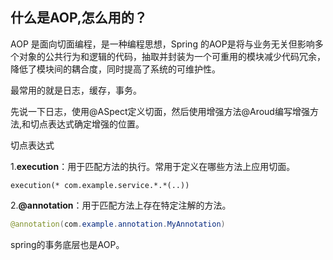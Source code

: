 ## 什么是AOP,怎么用的？

AOP 是面向切面编程，是一种编程思想，Spring 的AOP是将与业务无关但影响多个对象的公共行为和逻辑的代码，抽取并封装为一个可重用的模块减少代码冗余，降低了模块间的耦合度，同时提高了系统的可维护性。

最常用的就是日志，缓存，事务。

先说一下日志，使用@ASpect定义切面，然后使用增强方法@Aroud编写增强方法,和切点表达式确定增强的位置。

切点表达式

1.**execution**：用于匹配方法的执行。常用于定义在哪些方法上应用切面。

```execution(* com.example.service.*.*(..))```

2.**@annotation**：用于匹配方法上存在特定注解的方法。

```java
@annotation(com.example.annotation.MyAnnotation)
```

spring的事务底层也是AOP。

